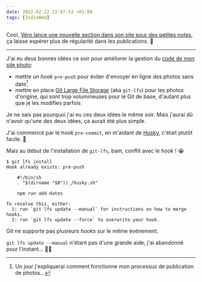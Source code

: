 ```yaml
---
date: 2022-02-22 22:07:53 +01:00
tags: [IndieWeb]
---
```


Cool, [Véro lance une nouvelle section dans son site pour des petites notes](https://www.carnetsderoutes.me/+Des-p-tites-notes+.html), ça laisse espérer plus de régularité dans les publications. 🎉

---

J'ai eu deux bonnes idées ce soir pour améliorer la gestion du [code de mon site photo](https://github.com/nhoizey/nicolas-hoizey.photo):
- mettre un *hook* `pre-push` pour éviter d'envoyer en ligne des photos sans date[^processus]
- mettre en place [Git Large File Storage](https://git-lfs.github.com/) (aka `git-lfs`) pour les photos d'origine, qui sont trop volumineuses pour le Git de base, d'autant plus que je les modifies parfois

[^processus]: Un jour j'expliquerai comment fonctionne mon processus de publication de photos…

Je ne sais pas pourquoi j'ai eu ces deux idées le même soir. Mais j'aurai dû n'avoir qu'une des deux idées, ça aurait été plus simple.

J'ai commencé par le *hook* `pre-commit`, en m'aidant de [Husky](https://typicode.github.io/husky/), c'était plutôt facile. 💪

Mais au début de l'installation de `git-lfs`, bam, conflit avec le *hook* ! 😭

```shell
$ git lfs install
Hook already exists: pre-push

	#!/bin/sh
	. "$(dirname "$0")/_/husky.sh"

	npm run add-dates

To resolve this, either:
  1: run `git lfs update --manual` for instructions on how to merge hooks.
  2: run `git lfs update --force` to overwrite your hook.
```

Git ne supporte pas plusieurs *hooks* sur le même événement.

`git lfs update --manual` n'étant pas d'une grande aide, j'ai abandonné pour l'instant… 🤷‍♂️
